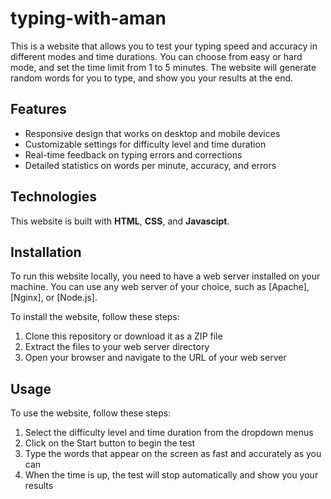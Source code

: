 # typing-with-aman

This is a website that allows you to test your typing speed and accuracy in different modes and time durations. You can choose from easy or hard mode, and set the time limit from 1 to 5 minutes. The website will generate random words for you to type, and show you your results at the end.

## Features

- Responsive design that works on desktop and mobile devices
- Customizable settings for difficulty level and time duration
- Real-time feedback on typing errors and corrections
- Detailed statistics on words per minute, accuracy, and errors

## Technologies

This website is built with **HTML**, **CSS**, and **Javascipt**.

## Installation

To run this website locally, you need to have a web server installed on your machine. You can use any web server of your choice, such as [Apache], [Nginx], or [Node.js].

To install the website, follow these steps:

1. Clone this repository or download it as a ZIP file
2. Extract the files to your web server directory
3. Open your browser and navigate to the URL of your web server

## Usage

To use the website, follow these steps:

1. Select the difficulty level and time duration from the dropdown menus
2. Click on the Start button to begin the test
3. Type the words that appear on the screen as fast and accurately as you can
4. When the time is up, the test will stop automatically and show you your results
